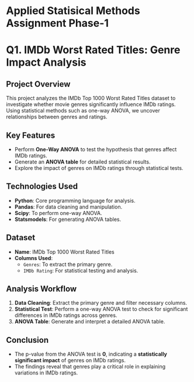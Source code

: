 # **Applied Statisical Methods Assignment Phase-1**

# **Q1. IMDb Worst Rated Titles: Genre Impact Analysis**

## **Project Overview**

This project analyzes the IMDb Top 1000 Worst Rated Titles dataset to investigate whether movie genres significantly influence IMDb ratings. Using statistical methods such as one-way ANOVA, we uncover relationships between genres and ratings.

## **Key Features**

- Perform **One-Way ANOVA** to test the hypothesis that genres affect IMDb ratings.
- Generate an **ANOVA table** for detailed statistical results.
- Explore the impact of genres on IMDb ratings through statistical tests.

## **Technologies Used**

- **Python**: Core programming language for analysis.
- **Pandas**: For data cleaning and manipulation.
- **Scipy**: To perform one-way ANOVA.
- **Statsmodels**: For generating ANOVA tables.

## **Dataset**

- **Name**: IMDb Top 1000 Worst Rated Titles
- **Columns Used**:
  - `Genres`: To extract the primary genre.
  - `IMDb Rating`: For statistical testing and analysis.

## **Analysis Workflow**

1. **Data Cleaning**: Extract the primary genre and filter necessary columns.
2. **Statistical Test**: Perform a one-way ANOVA test to check for significant differences in IMDb ratings across genres.
3. **ANOVA Table**: Generate and interpret a detailed ANOVA table.

## **Conclusion**

- The p-value from the ANOVA test is **0**, indicating a **statistically significant impact** of genres on IMDb ratings.
- The findings reveal that genres play a critical role in explaining variations in IMDb ratings.
